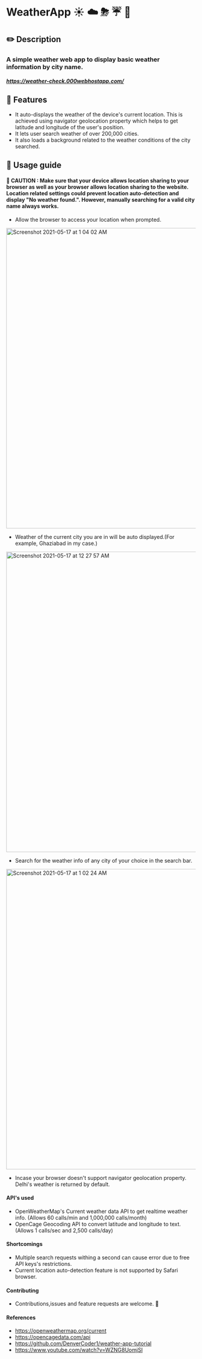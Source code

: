 # WeatherApp ☀️ ☁️ ⛈ ☔️ 💨
## ✏️ Description 
### A simple weather web app to display basic weather information by city name. 
##### https://weather-check.000webhostapp.com/

## 📌 Features 
- It auto-displays the weather of the device's current location. This is achieved using navigator geolocation property which helps to get latitude and longitude of the user's position.
- It lets user search weather of over 200,000 cities.
- It also loads a background related to the weather conditions of the city searched.

## 📖 Usage guide 
#### 🚩 CAUTION : Make sure that your device allows location sharing to your browser as well as your browser allows location sharing to the website. Location related settings could prevent location auto-detection and display "No weather found.". However, manually searching for a valid city name always works.

- Allow the browser to access your location when prompted.
<img width="800" alt="Screenshot 2021-05-17 at 1 04 02 AM" src="https://user-images.githubusercontent.com/75029142/118410706-6c271f00-b6ae-11eb-96da-d3d106fc2616.png">

- Weather of the current city you are in will be auto displayed.(For example, Ghaziabad in my case.)   
<img width="800" alt="Screenshot 2021-05-17 at 12 27 57 AM" src="https://user-images.githubusercontent.com/75029142/118410700-63cee400-b6ae-11eb-8b4b-e5c94e8aea76.png">

- Search for the weather info of any city of your choice in the search bar.
<img width="800" alt="Screenshot 2021-05-17 at 1 02 24 AM" src="https://user-images.githubusercontent.com/75029142/118410754-bad4b900-b6ae-11eb-9654-932cacefdb33.png">

- Incase your browser doesn't support navigator geolocation property. Delhi's weather is returned by default.

#### API's used
- OpenWeatherMap's Current weather data API to get realtime weather info. (Allows 60 calls/min and 1,000,000 calls/month)
- OpenCage Geocoding API to convert latitude and longitude to text. (Allows 1 calls/sec and 2,500 calls/day)

#### Shortcomings
- Multiple search requests withing a second can cause error due to free API keys's restrictions.
- Current location auto-detection feature is not supported by Safari browser.

#### Contributing
- Contributions,issues and feature requests are welcome. 🤝

#### References 
- https://openweathermap.org/current
- https://opencagedata.com/api
- https://github.com/DenverCoder1/weather-app-tutorial
- https://www.youtube.com/watch?v=WZNG8UomjSI
